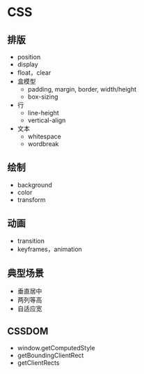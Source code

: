 # CSS

## 排版
- position
- display
- float，clear
- 盒模型 
    - padding, margin, border, width/height
    - box-sizing
- 行
    - line-height
    - vertical-align
- 文本
    - whitespace
    - wordbreak

## 绘制
- background
- color
- transform

## 动画
- transition
- keyframes，animation

## 典型场景
- 垂直居中
- 两列等高
- 自适应宽

## CSSDOM
- window.getComputedStyle
- getBoundingClientRect
- getClientRects
